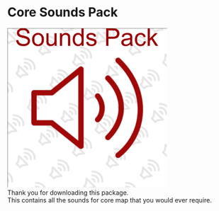 # Core Sounds Pack
<img width="360px" height="360px" src="pack-icon.png"/>
<br>
Thank you for downloading this package.
<br>
This contains all the sounds for core map that you would ever require.
